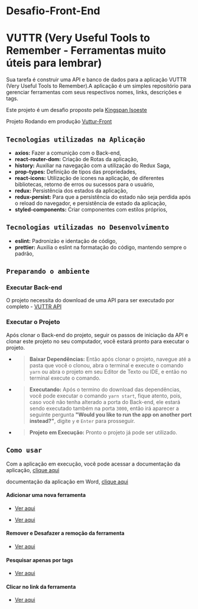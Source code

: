 # Desafio-Front-End

# VUTTR (Very Useful Tools to Remember - Ferramentas muito úteis para lembrar)

Sua tarefa é construir uma API e banco de dados para a aplicação VUTTR (Very Useful Tools to Remember).A aplicação é um simples repositório para gerenciar ferramentas com seus respectivos nomes, links, descrições e tags.

Este projeto é um desafio proposto pela [Kingspan Isoeste](https://kingspan-isoeste.com.br)

Projeto Rodando em produção [Vuttur-Front](https://vuttur.vercel.app)

## `Tecnologias utilizadas na Aplicação`

- **axios:** Fazer a comunição com o Back-end,
- **react-router-dom:** Criação de Rotas da aplicação,
- **history:** Auxiliar na navegação com a utilização do Redux Saga,
- **prop-types:** Definição de tipos das propriedades,
- **react-icons:** Utilização de icones na aplicação, de diferentes bibliotecas,
  retorno de erros ou sucessos para o usuário,
- **redux:** Persistência dos estados da aplicação,
- **redux-persist:** Para que a persistência do estado não seja perdida após o reload do navegador,
  e persistência de estado da aplicação,
- **styled-components:** Criar componentes com estilos próprios,

## `Tecnologias utilizadas no Desenvolvimento`

- **eslint:** Padronizão e identação de código,
- **prettier:** Auxilia o eslint na formatação do código, mantendo sempre o padrão,

## `Preparando o ambiente`

### Executar Back-end

O projeto necessita do download de uma API para ser executado por completo - [VUTTR API](https://github.com/WarleyCoutinho/Desafio-Back-End.git)

### Executar o Projeto

Após clonar o Back-end do projeto, seguir os passos de iniciação da API e clonar este projeto no seu computador, você estará pronto para executar o projeto.

- > **Baixar Dependências:**
  > Então após clonar o projeto, navegue até a pasta que você o clonou, abra o terminal e execute o comando `yarn` ou abra o projeto em seu Editor de Texto ou IDE, e então no terminal execute o comando.

- > **Executando:**
  > Após o termino do download das dependências, você pode executar o comando `yarn start`, fique atento, pois, caso você não tenha alterado a porta do Back-end, ele estará sendo executado também na porta `3000`, então irá aparecer a seguinte pergunta **"Would you like to run the app on another port instead?"**, digite `y` e `Enter` para prosseguir.

- > **Projeto em Execução:**
  > Pronto o projeto já pode ser utilizado.

## `Como usar`

Com a aplicação em execução, você pode acessar a documentação da aplicação, [clique aqui](https://app.swaggerhub.com/apis/WARLEYCOUTINHO_1/desafio-back_end_vuttr_very_useful_tools_to_remember/0.0.1)

documentação da aplicação em Word, [clique aqui](https://docs.google.com/document/d/1fni242OneWDzfHS-_RtKXJ8tqak-DBr9q04HcqIvsr4/edit?usp=sharing)

#### Adicionar uma nova ferramenta

- [Ver aqui](https://drive.google.com/file/d/1chl8ghqTtV7C95ImrqOhVA8vkfvL58LV/view?usp=sharing)

- [Ver aqui](https://drive.google.com/file/d/12TErVgLjU4po96lFIEVps6vS9lrg6M5c/view?usp=sharing)

#### Remover e Desafazer a remoção da ferramenta

- [Ver aqui](https://drive.google.com/file/d/1XQFuQIrPQVkJ1W4qMYE0tV0maODp8E-Q/view?usp=sharing)

#### Pesquisar apenas por tags

- [Ver aqui](https://drive.google.com/file/d/1ArSWxLp-wMBQNldWrtik6Zmv7Mf52aAr/view?usp=sharing)

#### Clicar no link da ferramenta

- [Ver aqui](https://drive.google.com/file/d/1YsenXCBQOTC0H-j9ntwf-fN2E7HsDwva/view?usp=sharing)
